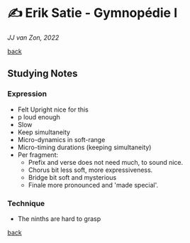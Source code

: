 ✍ Erik Satie - Gymnopédie Ⅰ
============================

*JJ van Zon, 2022*

[back](./README.md)

Studying Notes
--------------

### Expression
    
- Felt Upright nice for this
- p loud enough
- Slow
- Keep simultaneity
- Micro-dynamics in soft-range
- Micro-timing durations (keeping simultaneity)
- Per fragment:
    - Prefix and verse does not need much, to sound nice.
    - Chorus bit less soft, more expressiveness.
    - Bridge bit soft and mysterious
    - Finale more pronounced and 'made special'.

### Technique

- The ninths are hard to grasp

[back](./README.md)
